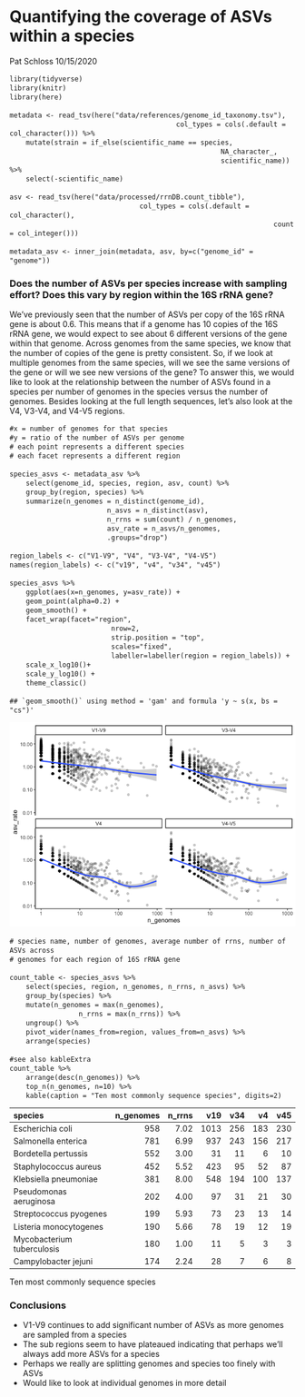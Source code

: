 Quantifying the coverage of ASVs within a species
================
Pat Schloss
10/15/2020

    library(tidyverse)
    library(knitr)
    library(here)

    metadata <- read_tsv(here("data/references/genome_id_taxonomy.tsv"),
                                             col_types = cols(.default = col_character())) %>%
        mutate(strain = if_else(scientific_name == species,
                                                        NA_character_,
                                                        scientific_name)) %>%
        select(-scientific_name)

    asv <- read_tsv(here("data/processed/rrnDB.count_tibble"),
                                    col_types = cols(.default = col_character(),
                                                                     count = col_integer()))

    metadata_asv <- inner_join(metadata, asv, by=c("genome_id" = "genome"))

### Does the number of ASVs per species increase with sampling effort? Does this vary by region within the 16S rRNA gene?

We’ve previously seen that the number of ASVs per copy of the 16S rRNA
gene is about 0.6. This means that if a genome has 10 copies of the 16S
rRNA gene, we would expect to see about 6 different versions of the gene
within that genome. Across genomes from the same species, we know that
the number of copies of the gene is pretty consistent. So, if we look at
multiple genomes from the same species, will we see the same versions of
the gene or will we see new versions of the gene? To answer this, we
would like to look at the relationship between the number of ASVs found
in a species per number of genomes in the species versus the number of
genomes. Besides looking at the full length sequences, let’s also look
at the V4, V3-V4, and V4-V5 regions.

    #x = number of genomes for that species
    #y = ratio of the number of ASVs per genome
    # each point represents a different species
    # each facet represents a different region

    species_asvs <- metadata_asv %>% 
        select(genome_id, species, region, asv, count) %>%
        group_by(region, species) %>%
        summarize(n_genomes = n_distinct(genome_id),
                            n_asvs = n_distinct(asv),
                            n_rrns = sum(count) / n_genomes,
                            asv_rate = n_asvs/n_genomes,
                            .groups="drop")

    region_labels <- c("V1-V9", "V4", "V3-V4", "V4-V5")
    names(region_labels) <- c("v19", "v4", "v34", "v45")

    species_asvs %>%
        ggplot(aes(x=n_genomes, y=asv_rate)) +
        geom_point(alpha=0.2) +
        geom_smooth() + 
        facet_wrap(facet="region",
                             nrow=2,
                             strip.position = "top",
                             scales="fixed",
                             labeller=labeller(region = region_labels)) +
        scale_x_log10()+
        scale_y_log10() +
        theme_classic()

    ## `geom_smooth()` using method = 'gam' and formula 'y ~ s(x, bs = "cs")'

![](2020-10-15-asv-species-coverage_files/figure-gfm/unnamed-chunk-2-1.png)<!-- -->

    # species name, number of genomes, average number of rrns, number of ASVs across
    # genomes for each region of 16S rRNA gene

    count_table <- species_asvs %>%
        select(species, region, n_genomes, n_rrns, n_asvs) %>%  
        group_by(species) %>%
        mutate(n_genomes = max(n_genomes),
                     n_rrns = max(n_rrns)) %>%
        ungroup() %>% 
        pivot_wider(names_from=region, values_from=n_asvs) %>% 
        arrange(species)

    #see also kableExtra
    count_table %>%
        arrange(desc(n_genomes)) %>%
        top_n(n_genomes, n=10) %>%
        kable(caption = "Ten most commonly sequence species", digits=2)

| species                    | n\_genomes | n\_rrns |  v19 | v34 |  v4 | v45 |
|:---------------------------|-----------:|--------:|-----:|----:|----:|----:|
| Escherichia coli           |        958 |    7.02 | 1013 | 256 | 183 | 230 |
| Salmonella enterica        |        781 |    6.99 |  937 | 243 | 156 | 217 |
| Bordetella pertussis       |        552 |    3.00 |   31 |  11 |   6 |  10 |
| Staphylococcus aureus      |        452 |    5.52 |  423 |  95 |  52 |  87 |
| Klebsiella pneumoniae      |        381 |    8.00 |  548 | 194 | 100 | 137 |
| Pseudomonas aeruginosa     |        202 |    4.00 |   97 |  31 |  21 |  30 |
| Streptococcus pyogenes     |        199 |    5.93 |   73 |  23 |  13 |  14 |
| Listeria monocytogenes     |        190 |    5.66 |   78 |  19 |  12 |  19 |
| Mycobacterium tuberculosis |        180 |    1.00 |   11 |   5 |   3 |   3 |
| Campylobacter jejuni       |        174 |    2.24 |   28 |   7 |   6 |   8 |

Ten most commonly sequence species

### Conclusions

-   V1-V9 continues to add significant number of ASVs as more genomes
    are sampled from a species
-   The sub regions seem to have plateaued indicating that perhaps we’ll
    always add more ASVs for a species
-   Perhaps we really are splitting genomes and species too finely with
    ASVs
-   Would like to look at individual genomes in more detail
